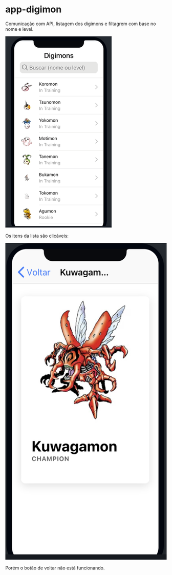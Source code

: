 # app-digimon
Comunicação com API, listagem dos digimons e filtagrem com base no nome e level.

![](https://github.com/andrewunifei/app-digimon/blob/main/Recursos/app-screen.gif)

Os itens da lista são clicáveis:

![](https://github.com/andrewunifei/app-digimon/blob/main/Recursos/exemplo.png)

Porém o botão de voltar não está funcionando.
